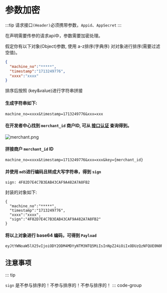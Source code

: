 # 参数加密

:::tip
请求接口`(Header)`必须携带参数，`Appid`、`AppSecret`
:::

在声明需要传参的请求api中，参数需要加密处理。

假定你有以下对象(Object)参数, 使用 a-z排序(字典序) 对对象进行排序(需要过滤空值)。

```json
{
  "machine_no":"*****",
  "timestamp":"1713249776",
  "xxxx":"xxxx"
}
```
排序后按照 (key&value)进行字符串拼接

#### 生成字符串如下: 
```
machine_no=xxxx&timestamp=1713249776&xxx=xxx
```

#### 在开发者中心找到 `merchant_id` 商户ID, 可从 [接口认证](authentication.md) 查询得到。

![merchant.png](/images/appid.jpg)

#### 拼接商户  `merchant_id` ID
```
machine_no=xxxx&timestamp=1713249776&xxx=xxx&key={merchant_id}
```

#### 并使用 `md5`进行编码且转成大写字符串，得到 `sign`
```
sign: 4F82D7E4C7B3EAB43CAF9A482A7A8FB2
```

封装的对象如下: 
```
{
  "machine_no":"*****",
  "timestamp":"1713249776",
  "xxxx":"xxxx",
  "sign":"4F82D7E4C7B3EAB43CAF9A482A7A8FB2"
}
```

#### 将以上对象进行 base64 编码，可得到 `Payload`
```
eyJtYWNoaW5lX25vIjoiODY2ODM4MDYyNTM3NTQ5MiIsInNpZ24iOiIxODUzQzNFQUE0N0RGREY5RTJCNDJFRTAzMDcwM0I3NiIsInRpbWVzdGFtcCI6IjE3MTMyNTA5NzQifQ==
```


## 注意事项

::: tip

``sign`` 是不参与排序的！不参与排序的！不参与排序的！
::: code-group